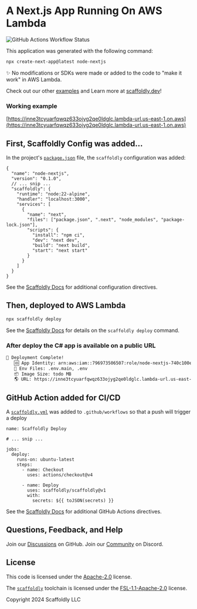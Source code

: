 # A Next.js App Running On AWS Lambda

![GitHub Actions Workflow Status](https://img.shields.io/github/actions/workflow/status/scaffoldly/scaffoldly-examples/scaffoldly.yml?branch=node-nextjs&link=https%3A%2F%2Fgithub.com%2Fscaffoldly%2Fscaffoldly-examples%2Factions)

This application was generated with the following command:

```bash
npx create-next-app@latest node-nextjs
```

✨ No modifications or SDKs were made or added to the code to "make it work" in AWS Lambda.

Check out our other [examples](https://github.com/scaffoldly/scaffoldly-examples) and Learn more at [scaffoldly.dev](https://scaffoldly.dev)!

### Working example

[https://inne3tcyuarfqwqz633ojyg2qe0ldglc.lambda-url.us-east-1.on.aws](https://inne3tcyuarfqwqz633ojyg2qe0ldglc.lambda-url.us-east-1.on.aws)

## First, Scaffoldly Config was added...

In the project's [`package.json`](package.json) file, the `scaffoldly` configuration was added:

```jsonc
{
  "name": "node-nextjs",
  "version": "0.1.0",
  // ... snip ...
  "scaffoldly": {
    "runtime": "node:22-alpine",
    "handler": "localhost:3000",
    "services": [
      {
        "name": "next",
        "files": ["package.json", ".next", "node_modules", "package-lock.json"],
        "scripts": {
          "install": "npm ci",
          "dev": "next dev",
          "build": "next build",
          "start": "next start"
        }
      }
    ]
  }
}
```

See the [Scaffoldly Docs](https://scaffoldly.dev/docs/config/) for additional configuration directives.

## Then, deployed to AWS Lambda

```bash
npx scaffoldly deploy
```

See the [Scaffoldly Docs](https://scaffoldly.dev/docs/cli/#scaffoldly-deploy) for details on the `scaffoldly deploy` command.

### After deploy the C# app is available on a public URL

```bash
🚀 Deployment Complete!
   🆔 App Identity: arn:aws:iam::796973506507:role/node-nextjs-740c100e
   📄 Env Files: .env.main, .env
   📦 Image Size: todo MB
   🌎 URL: https://inne3tcyuarfqwqz633ojyg2qe0ldglc.lambda-url.us-east-1.on.aws
```

## GitHub Action added for CI/CD

A [`scaffoldly.yml`](.github/workflows/scaffoldly.yml) was added to `.github/workflows` so that a push will trigger a deploy

```
name: Scaffoldly Deploy

# ... snip ...

jobs:
  deploy:
    runs-on: ubuntu-latest
    steps:
      - name: Checkout
        uses: actions/checkout@v4

      - name: Deploy
        uses: scaffoldly/scaffoldly@v1
        with:
          secrets: ${{ toJSON(secrets) }}
```

See the [Scaffoldly Docs](https://scaffoldly.dev/docs/gha/) for additional GitHub Actions directives.

## Questions, Feedback, and Help

Join our [Discussions](https://github.com/scaffoldly/scaffoldly/discussions) on GitHub.
Join our [Community](https://scaffoldly.dev/community) on Discord.

## License

This code is licensed under the [Apache-2.0](LICENSE.md) license.

The [`scaffoldly`](https://github.com/scaffoldly/scaffoldly) toolchain is licensed under the [FSL-1.1-Apache-2.0](https://github.com/scaffoldly/scaffoldly?tab=License-1-ov-file) license.

Copyright 2024 Scaffoldly LLC
